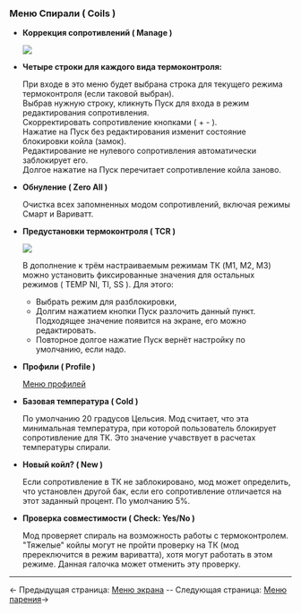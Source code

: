 ### __Меню Спирали ( Coils )__

* __Коррекция сопротивлений ( Manage )__

  ![](http://i345.photobucket.com/albums/p374/ClockSelect/eVic/coils_zpsn29ef1h5.png)

* __Четыре строки для каждого вида термоконтроля:__

  При входе в это меню будет выбрана строка для текущего режима термоконтроля (если таковой выбран).  
  Выбрав нужную строку, кликнуть Пуск для входа в режим редактирования сопротивления.  
  Скорректировать сопротивление кнопками ( + - ).  
  Нажатие на Пуск без редактирования изменит состояние блокировки койла (замок).  
  Редактирование не нулевого сопротивления автоматически заблокирует его.  
  Долгое нажатие на Пуск перечитает сопротивление койла заново.  

* __Обнуление ( Zero All )__

  Очистка всех запомненных модом сопротивлений, включая режимы Смарт и Вариватт.  

* __Предустановки термоконтроля ( TCR )__

  ![](https://www.dropbox.com/s/n09iy9nu57jnv18/tcrset.png?dl=1)  
        
   В дополнение к трём настраиваемым режимам ТК (M1, M2, M3) можно установить фиксированные значения для остальных режимов ( TEMP NI, TI, SS ). Для этого:
   * Выбрать режим для разблокировки,
   * Долгим нажатием кнопки Пуск разлочить данный пункт. Подходящее значение появится на экране, его можно редактировать.
   * Повторное долгое нажатие Пуск вернёт настройку по умолчанию, если надо.

* __Профили ( Profile )__

   [Меню профилей](profiles_ru.md)

* __Базовая температура ( Cold )__

  По умолчанию 20 градусов Цельсия. Мод считает, что эта минимальная температура, при которой пользователь блокирует сопротивление для ТК. Это значение учавствует в расчетах температуры спирали.

* __Новый койл? ( New )__

  Если сопротивление в ТК не заблокировано, мод может определить, что установлен другой бак, если его сопротивление отличается на этот заданный процент. По умолчанию 5%.

* __Проверка совместимости ( Check: Yes/No )__

  Мод проверяет спираль на возможность работы с термоконтролем. "Тяжелые" койлы могут не пройти проверку на ТК (мод пререключится в режим вариватта), хотя могут работать в этом режиме. Данная галочка может отменить эту проверку.  

-----

← Предыдущая страница: [Меню экрана](screen_ru.md) --  Следующая страница: [Меню парения](vaping_ru.md)→
